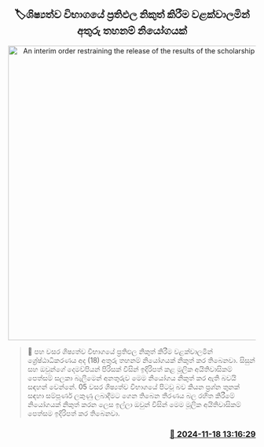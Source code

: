 <p align='center'><b><h2 align='center' title='An interim order restraining the release of the results of the scholarship examination'>🏷ශිෂ්‍යත්ව විභාගයේ ප්‍රතිඵල නිකුත් කිරීම වළක්වාලමින් අතුරු තහනම් නියෝගයක්</h2></b></p>
<p align='center'><img src='https://helakuru.sgp1.cdn.digitaloceanspaces.com/esana/images/lib/aluthkade-court-new.jpg' width='600' alt='An interim order restraining the release of the results of the scholarship examination'></p>

>📝 පහ වසර ශිෂ්‍යත්ව විභාගයේ ප්‍රතිඵල නිකුත් කිරීම වළක්වාලමින් ශ්‍රේෂ්ඨාධිකරණය අද (18) අතුරු තහනම් නියෝගයක් නිකුත් කර තිබෙනවා.
සිසුන් සහ ඔවුන්ගේ දෙමව්පියන් පිරිසක් විසින් ඉදිරිපත් කළ මූලික අයිතිවාසිකම් පෙත්සම් සලකා බැලීමෙන් අනතුරුව මෙම නියෝගය නිකුත් කර ඇති බවයි සඳහන් වෙන්නේ.
05 වසර ශිෂ්‍යත්ව විභාගයේ පිටවූ බව කියන ප්‍රශ්න තුනක් සඳහා සම්පූර්ණ ලකුණු ලබාදීමට ගෙන තිබෙන තීරණය බල රහිත කිරීමේ නියෝගයක් නිකුත් කරන ලෙස ඉල්ලා ඔවුන් විසින් මෙම මූලික අයිතිවාසිකම් පෙත්සම ඉදිරිපත් කර තිබෙනවා.


<h3 align='right'><a href='https://www.helakuru.lk/esana/p/105180/'>📅 2024-11-18 13:16:29</a></h3>
